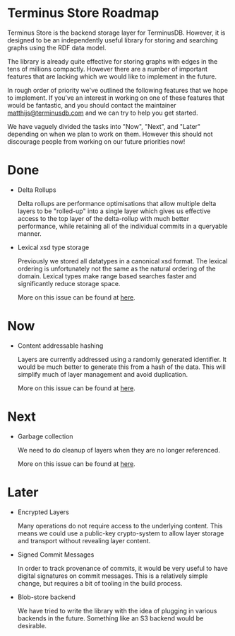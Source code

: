 # Terminus Store Roadmap

Terminus Store is the backend storage layer for TerminusDB. However, it is designed to be an independently useful library for storing and searching graphs using the RDF data model.

The library is already quite effective for storing graphs with edges in the tens of millions compactly. However there are a number of important features that are lacking which we would like to implement in the future.

In rough order of priority we've outlined the following features that we hope to implement. If you've an interest in working on one of these features that would be fantastic, and you should contact the maintainer <matthijs@terminusdb.com> and we can try to help you get started.

We have vaguely divided the tasks into "Now", "Next", and "Later" depending on when we plan to work on them. However this should not discourage people from working on our future priorities now!

# Done

* Delta Rollups

    Delta rollups are performance optimisations that allow multiple delta layers to be "rolled-up" into a single layer which gives us effective access to the top layer of the delta-rollup with much better performance, while retaining all of the individual commits in a queryable manner.

* Lexical xsd type storage

    Previously we stored all datatypes in a canonical xsd format. The lexical ordering is unfortunately not the same as the natural ordering of the domain. Lexical types make range based searches faster and significantly reduce storage space.

    More on this issue can be found at [here](./LEXICAL.md).

# Now


* Content addressable hashing

    Layers are currently addressed using a randomly generated identifier. It would be much better to generate this from a hash of the data. This will simplify much of layer management and avoid duplication.

    More on this issue can be found at [here](./CONTENT.md).

# Next

* Garbage collection

    We need to do cleanup of layers when they are no longer referenced.

    More on this issue can be found at [here](./GARBAGE.md).

# Later

* Encrypted Layers

    Many operations do not require access to the underlying content. This means we could use a public-key crypto-system to allow layer storage and transport without revealing layer content.

* Signed Commit Messages

    In order to track provenance of commits, it would be very useful to have digital signatures on commit messages. This is a relatively simple change, but requires a bit of tooling in the build process.

* Blob-store backend

    We have tried to write the library with the idea of plugging in various backends in the future. Something like an S3 backend would be desirable.

